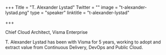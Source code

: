 +++
Title = "T. Alexander Lystad"
Twitter = ""
image = "t-alexander-lystad.png"
type = "speaker"
linktitle = "t-alexander-lystad"

+++

Chief Cloud Architect, Visma Enterprise

T. Alexander Lystad has been with Visma for 5 years, working to adopt and extract value from Continuous Delivery, DevOps and Public Cloud.
